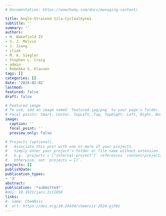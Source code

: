 ```yaml
---
# Documentation: https://wowchemy.com/docs/managing-content/

title: Angle-Strained Sila-Cycloalkynes 
subtitle: ''
summary: ''
authors:
- H. Wakefield IV
- S. J. Melvin
- J. Jiang
- iliak
- M. A. Siegler
- Stephen L. Craig
- admin
- Rebekka S. Klausen
tags: []
categories: []
date: '2024-02-02'
lastmod: 
featured: false
draft: false

# Featured image
# To use, add an image named `featured.jpg/png` to your page's folder.
# Focal points: Smart, Center, TopLeft, Top, TopRight, Left, Right, BottomLeft, Bottom, BottomRight.
image:
  caption: ''
  focal_point: ''
  preview_only: false

# Projects (optional).
#   Associate this post with one or more of your projects.
#   Simply enter your project's folder or file name without extension.
#   E.g. `projects = ["internal-project"]` references `content/project/deep-learning/index.md`.
#   Otherwise, set `projects = []`.
projects: []
publishDate: 
publication_types:
- '3'
abstract: 
publication: '*submitted*'
#doi: 10.1021/jacs.2c11858
links:
#- name: ChemRxiv
#  url: https://doi.org/10.26434/chemrxiv-2024-pjh9z
---
```

